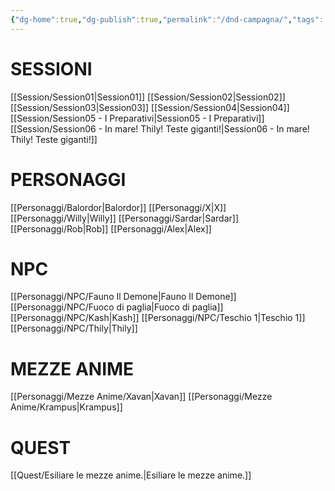 ```yaml
---
{"dg-home":true,"dg-publish":true,"permalink":"/dnd-campagna/","tags":["gardenEntry"],"dgPassFrontmatter":true}
---
```


# <b>SESSIONI </b>
[[Session/Session01\|Session01]]
[[Session/Session02\|Session02]]
[[Session/Session03\|Session03]]
[[Session/Session04\|Session04]]
[[Session/Session05 - I Preparativi\|Session05 - I Preparativi]]
[[Session/Session06 - In mare! Thily! Teste giganti!\|Session06 - In mare! Thily! Teste giganti!]]
# <b>PERSONAGGI</b>
 [[Personaggi/Balordor\|Balordor]]
[[Personaggi/X\|X]]
[[Personaggi/Willy\|Willy]]
[[Personaggi/Sardar\|Sardar]]
[[Personaggi/Rob\|Rob]]
[[Personaggi/Alex\|Alex]]
# <b>NPC</b>
[[Personaggi/NPC/Fauno Il Demone\|Fauno Il Demone]]
[[Personaggi/NPC/Fuoco di paglia\|Fuoco di paglia]]
[[Personaggi/NPC/Kash\|Kash]]
[[Personaggi/NPC/Teschio 1\|Teschio 1]]
[[Personaggi/NPC/Thily\|Thily]]
# <b>MEZZE ANIME</b>
[[Personaggi/Mezze Anime/Xavan\|Xavan]]
[[Personaggi/Mezze Anime/Krampus\|Krampus]]
# <b>QUEST</b>
[[Quest/Esiliare le mezze anime.\|Esiliare le mezze anime.]]